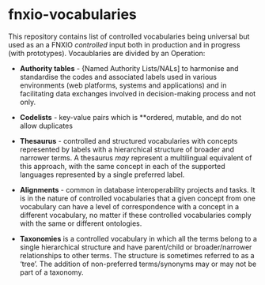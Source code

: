 # fnxio-vocabularies
This repository contains list of controlled vocabularies being universal but used as an a FNXIO *controlled* input both in production and in progress (with prototypes).
Vocaublaries are divided by an Operation:

- **Authority tables** - {Named Authority Lists/NALs] to harmonise and standardise the codes and associated labels used in various environments (web platforms, systems and applications) and in facilitating data exchanges involved in decision-making process and not only.
  
- **Codelists** - key-value pairs which is **ordered, mutable, and do not allow duplicates
  
- **Thesaurus** - controlled and structured vocabularies with concepts represented by labels with a hierarchical structure of broader and narrower terms. A thesaurus *may* represent a multilingual equivalent of this approach, with the same concept in each of the supported languages represented by a single preferred label.
  
- **Alignments** - common in database interoperability projects and tasks. It is in the nature of controlled vocabularies that a given concept from one vocabulary can have a level of correspondence with a concept in a different vocabulary, no matter if these controlled vocabularies comply with the same or different ontologies.
  
- **Taxonomies** is a controlled vocabulary in which all the terms belong to a single hierarchical structure and have parent/child or broader/narrower relationships to other terms. The structure is sometimes referred to as a ‘tree’. The addition of non-preferred terms/synonyms may or may not be part of a taxonomy.
